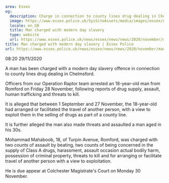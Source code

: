 ```yaml
area: Essex
og:
  description: Charge in connection to county lines drug dealing in Chelmsford.
  image: https://www.essex.police.uk/SysSiteAssets/media/images/essex/news/library-images/600/charge-600.jpg?crop=(0,27,600,343)&amp;w=600&amp;h=300&amp;scale=both
  locale: en_GB
  title: Man charged with modern day slavery
  type: website
  url: https://www.essex.police.uk/news/essex/news/news/2020/november/man-charged-with-modern-day-slavery/
title: Man charged with modern day slavery | Essex Police
url: https://www.essex.police.uk/news/essex/news/news/2020/november/man-charged-with-modern-day-slavery/
```

08:20 29/11/2020

A man has been charged with a modern day slavery offence in connection to county lines drug dealing in Chelmsford.

Officers from our Operation Raptor team arrested an 18-year-old man from Romford on Friday 28 November, following reports of drug supply, assault, human trafficking and threats to kill.

It is alleged that between 1 September and 27 November, the 18-year-old had arranged or facilitated the travel of another person, with a view to exploit them in the selling of drugs as part of a county line.

It is further alleged the man also made threats and assaulted a man aged in his 30s.

Mohammad Mahaboob, 18, of Turpin Avenue, Romford, was charged with two counts of assault by beating, two counts of being concerned in the supply of Class A drugs, harassment, assault occasion actual bodily harm, possession of criminal property, threats to kill and for arranging or facilitate travel of another person with a view to exploitation.

He is due appear at Colchester Magistrate's Court on Monday 30 November.
